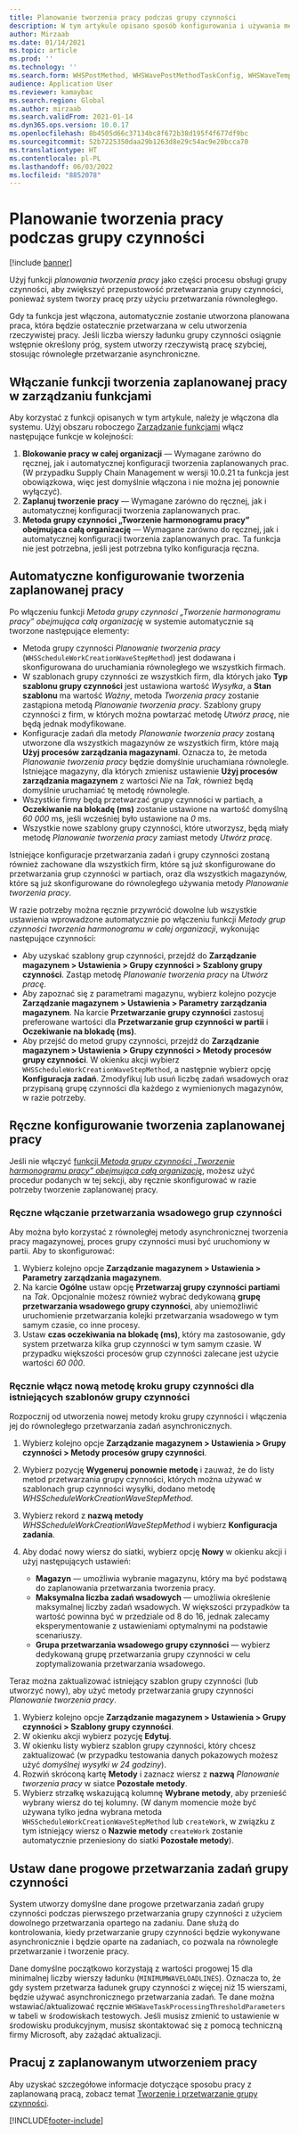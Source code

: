```yaml
---
title: Planowanie tworzenia pracy podczas grupy czynności
description: W tym artykule opisano sposób konfigurowania i używania metody przetwarzania grupy czynności planowania tworzenia pracy.
author: Mirzaab
ms.date: 01/14/2021
ms.topic: article
ms.prod: ''
ms.technology: ''
ms.search.form: WHSPostMethod, WHSWavePostMethodTaskConfig, WHSWaveTemplateTable, WHSParameters, WHSWaveTableListPage, WHSWorkTableListPage, WHSWorkTable, BatchJobEnhanced, WHSPlannedWorkOrder
audience: Application User
ms.reviewer: kamaybac
ms.search.region: Global
ms.author: mirzaab
ms.search.validFrom: 2021-01-14
ms.dyn365.ops.version: 10.0.17
ms.openlocfilehash: 8b4505d66c37134bc8f672b38d195f4f677df9bc
ms.sourcegitcommit: 52b7225350daa29b1263d8e29c54ac9e20bcca70
ms.translationtype: HT
ms.contentlocale: pl-PL
ms.lasthandoff: 06/03/2022
ms.locfileid: "8852078"
---
```

# <a name="schedule-work-creation-during-wave"></a>Planowanie tworzenia pracy podczas grupy czynności

[!include [banner](../../includes/banner.md)]

Użyj funkcji *planowania tworzenia pracy* jako części procesu obsługi grupy czynności, aby zwiększyć przepustowość przetwarzania grupy czynności, ponieważ system tworzy pracę przy użyciu przetwarzania równoległego.

Gdy ta funkcja jest włączona, automatycznie zostanie utworzona planowana praca, która będzie ostatecznie przetwarzana w celu utworzenia rzeczywistej pracy. Jeśli liczba wierszy ładunku grupy czynności osiągnie wstępnie określony próg, system utworzy rzeczywistą pracę szybciej, stosując równoległe przetwarzanie asynchroniczne.

## <a name="turn-on-the-scheduled-work-creation-features-in-feature-management"></a>Włączanie funkcji tworzenia zaplanowanej pracy w zarządzaniu funkcjami

Aby korzystać z funkcji opisanych w tym artykule, należy je włączona dla systemu. Użyj obszaru roboczego [Zarządzanie funkcjami](../../fin-ops-core/fin-ops/get-started/feature-management/feature-management-overview.md) włącz następujące funkcje w kolejności:

1. **Blokowanie pracy w całej organizacji** — Wymagane zarówno do ręcznej, jak i automatycznej konfiguracji tworzenia zaplanowanych prac. (W przypadku Supply Chain Management w wersji 10.0.21 ta funkcja jest obowiązkowa, więc jest domyślnie włączona i nie można jej ponownie wyłączyć).
1. **Zaplanuj tworzenie pracy** — Wymagane zarówno do ręcznej, jak i automatycznej konfiguracji tworzenia zaplanowanych prac.
1. **Metoda grupy czynności „Tworzenie harmonogramu pracy” obejmująca całą organizację** — Wymagane zarówno do ręcznej, jak i automatycznej konfiguracji tworzenia zaplanowanych prac. Ta funkcja nie jest potrzebna, jeśli jest potrzebna tylko konfiguracja ręczna.

<a name="Auto-enable-schedule-work-creation"></a>

## <a name="automatically-configure-scheduled-work-creation"></a>Automatyczne konfigurowanie tworzenia zaplanowanej pracy

Po włączeniu funkcji *Metoda grupy czynności „Tworzenie harmonogramu pracy” obejmująca całą organizację* w systemie automatycznie są tworzone następujące elementy:

- Metoda grupy czynności *Planowanie tworzenia pracy* (`WHSScheduleWorkCreationWaveStepMethod`) jest dodawana i skonfigurowana do uruchamiania równoległego we wszystkich firmach.
- W szablonach grupy czynności ze wszystkich firm, dla których jako **Typ szablonu grupy czynności** jest ustawiona wartość *Wysyłka*, a **Stan szablonu** ma wartość *Ważny*, metoda *Tworzenia pracy* zostanie zastąpiona metodą *Planowanie tworzenia pracy*. Szablony grupy czynności z firm, w których można powtarzać metodę *Utwórz pracę*, nie będą jednak modyfikowane.
- Konfiguracje zadań dla metody *Planowanie tworzenia pracy* zostaną utworzone dla wszystkich magazynów ze wszystkich firm, które mają **Użyj procesów zarządzania magazynami**. Oznacza to, że metoda *Planowanie tworzenia pracy* będzie domyślnie uruchamiana równolegle. Istniejące magazyny, dla których zmienisz ustawienie **Użyj procesów zarządzania magazynem** z wartości *Nie* na *Tak*, również będą domyślnie uruchamiać tę metodę równolegle.
- Wszystkie firmy będą przetwarzać grupy czynności w partiach, a **Oczekiwanie na blokadę (ms)** zostanie ustawione na wartość domyślną *60 000* ms, jeśli wcześniej było ustawione na *0* ms.
- Wszystkie nowe szablony grupy czynności, które utworzysz, będą miały metodę *Planowanie tworzenia pracy* zamiast metody *Utwórz pracę*.

Istniejące konfiguracje przetwarzania zadań i grupy czynności zostaną również zachowane dla wszystkich firm, które są już skonfigurowane do przetwarzania grup czynności w partiach, oraz dla wszystkich magazynów, które są już skonfigurowane do równoległego używania metody *Planowanie tworzenia pracy*.

W razie potrzeby można ręcznie przywrócić dowolne lub wszystkie ustawienia wprowadzone automatycznie po włączeniu funkcji *Metody grup czynności tworzenia harmonogramu w całej organizacji*, wykonując następujące czynności:

- Aby uzyskać szablony grup czynności, przejdź do **Zarządzanie magazynem \> Ustawienia \> Grupy czynności \> Szablony grupy czynności**. Zastąp metodę *Planowanie tworzenia pracy* na *Utwórz pracę*.
- Aby zapoznać się z parametrami magazynu, wybierz kolejno pozycje **Zarządzanie magazynem \> Ustawienia \> Parametry zarządzania magazynem**. Na karcie **Przetwarzanie grupy czynności** zastosuj preferowane wartości dla **Przetwarzanie grup czynności w partii** i **Oczekiwanie na blokadę (ms)**.
- Aby przejść do metod grupy czynności, przejdź do **Zarządzanie magazynem \> Ustawienia \> Grupy czynności \> Metody procesów grupy czynności**. W okienku akcji wybierz `WHSScheduleWorkCreationWaveStepMethod`, a następnie wybierz opcję **Konfiguracja zadań**. Zmodyfikuj lub usuń liczbę zadań wsadowych oraz przypisaną grupę czynności dla każdego z wymienionych magazynów, w razie potrzeby.

## <a name="manually-configure-scheduled-work-creation"></a>Ręczne konfigurowanie tworzenia zaplanowanej pracy

Jeśli nie włączyć [funkcji *Metoda grupy czynności „Tworzenie harmonogramu pracy” obejmująca całą organizację*](#Auto-enable-schedule-work-creation), możesz użyć procedur podanych w tej sekcji, aby ręcznie skonfigurować w razie potrzeby tworzenie zaplanowanej pracy.

### <a name="manually-enable-batch-processing-of-waves"></a>Ręczne włączanie przetwarzania wsadowego grup czynności

Aby można było korzystać z równoległej metody asynchronicznej tworzenia pracy magazynowej, proces grupy czynności musi być uruchomiony w partii. Aby to skonfigurować:

1. Wybierz kolejno opcje **Zarządzanie magazynem \> Ustawienia \> Parametry zarządzania magazynem**.
1. Na karcie **Ogólne** ustaw opcję **Przetwarzaj grupy czynności partiami** na *Tak*. Opcjonalnie możesz również wybrać dedykowaną **grupę przetwarzania wsadowego grupy czynności**, aby uniemożliwić uruchomienie przetwarzania kolejki przetwarzania wsadowego w tym samym czasie, co inne procesy.
1. Ustaw **czas oczekiwania na blokadę (ms)**, który ma zastosowanie, gdy system przetwarza kilka grup czynności w tym samym czasie. W przypadku większości procesów grup czynności zalecane jest użycie wartości *60 000*.

### <a name="manually-enable-the-new-wave-step-method-for-existing-wave-templates"></a>Ręcznie włącz nową metodę kroku grupy czynności dla istniejących szablonów grupy czynności

Rozpocznij od utworzenia nowej metody kroku grupy czynności i włączenia jej do równoległego przetwarzania zadań asynchronicznych.

1. Wybierz kolejno opcje **Zarządzanie magazynem \> Ustawienia \> Grupy czynności \> Metody procesów grupy czynności**.
1. Wybierz pozycję **Wygeneruj ponownie metodę** i zauważ, że do listy metod przetwarzania grupy czynności, których można używać w szablonach grup czynności wysyłki, dodano metodę *WHSScheduleWorkCreationWaveStepMethod*.
1. Wybierz rekord z **nazwą metody** *WHSScheduleWorkCreationWaveStepMethod* i wybierz **Konfiguracja zadania**.
1. Aby dodać nowy wiersz do siatki, wybierz opcję **Nowy** w okienku akcji i użyj następujących ustawień:

    - **Magazyn** — umożliwia wybranie magazynu, który ma być podstawą do zaplanowania przetwarzania tworzenia pracy.
    - **Maksymalna liczba zadań wsadowych** — umożliwia określenie maksymalnej liczby zadań wsadowych. W większości przypadków ta wartość powinna być w przedziale od 8 do 16, jednak zalecamy eksperymentowanie z ustawieniami optymalnymi na podstawie scenariuszy.
    - **Grupa przetwarzania wsadowego grupy czynności** — wybierz dedykowaną grupę przetwarzania grupy czynności w celu zoptymalizowania przetwarzania wsadowego.

Teraz można zaktualizować istniejący szablon grupy czynności (lub utworzyć nowy), aby użyć metody przetwarzania grupy czynności *Planowanie tworzenia pracy*.

1. Wybierz kolejno opcje **Zarządzanie magazynem \> Ustawienia \> Grupy czynności \> Szablony grupy czynności**.
1. W okienku akcji wybierz pozycję **Edytuj**.
1. W okienku listy wybierz szablon grupy czynności, który chcesz zaktualizować (w przypadku testowania danych pokazowych możesz użyć *domyślnej wysyłki w 24 godziny*).
1. Rozwiń skróconą kartę **Metody** i zaznacz wiersz z **nazwą** *Planowanie tworzenia pracy* w siatce **Pozostałe metody**.
1. Wybierz strzałkę wskazującą kolumnę **Wybrane metody**, aby przenieść wybrany wiersz do tej kolumny. (W danym momencie może być używana tylko jedna wybrana metoda `WHSScheduleWorkCreationWaveStepMethod` lub `createWork`, w związku z tym istniejący wiersz o **Nazwie metody** `createWork` zostanie automatycznie przeniesiony do siatki **Pozostałe metody**).

## <a name="set-wave-task-processing-threshold-data"></a>Ustaw dane progowe przetwarzania zadań grupy czynności

System utworzy domyślne dane progowe przetwarzania zadań grupy czynności podczas pierwszego przetwarzania grupy czynności z użyciem dowolnego przetwarzania opartego na zadaniu. Dane służą do kontrolowania, kiedy przetwarzanie grupy czynności będzie wykonywane asynchronicznie i będzie oparte na zadaniach, co pozwala na równoległe przetwarzanie i tworzenie pracy.

Dane domyślne początkowo korzystają z wartości progowej 15 dla minimalnej liczby wierszy ładunku (`MINIMUMWAVELOADLINES`). Oznacza to, że gdy system przetwarza ładunek grupy czynności z więcej niż 15 wierszami, będzie używać asynchronicznego przetwarzania zadań. Te dane można wstawiać/aktualizować ręcznie `WHSWaveTaskProcessingThresholdParameters` w tabeli w środowiskach testowych. Jeśli musisz zmienić to ustawienie w środowisku produkcyjnym, musisz skontaktować się z pomocą techniczną firmy Microsoft, aby zażądać aktualizacji.

## <a name="work-with-the-scheduled-work-creation"></a>Pracuj z zaplanowanym utworzeniem pracy

Aby uzyskać szczegółowe informacje dotyczące sposobu pracy z zaplanowaną pracą, zobacz temat [Tworzenie i przetwarzanie grupy czynności](wave-processing.md). 


[!INCLUDE[footer-include](../../includes/footer-banner.md)]
